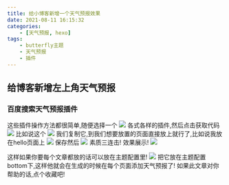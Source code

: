 ```yaml
---
title: 给小博客新增一个天气预报效果
date: 2021-08-11 16:15:32
categories:
    - [天气预报, hexo]
tags:
    - butterfly主题
    - 天气预报
    - 插件
---
```

## 给博客新增左上角天气预报
### 百度搜索天气预报插件
这些插件操作方法都很简单,随便选择一个
![](https://cdn.jsdelivr.net/gh/chrelyonly/cdn-speed@master/help/20210811161822.png)
各式各样的插件,然后点击获取代码
![](https://cdn.jsdelivr.net/gh/chrelyonly/cdn-speed@master/help/20210811162009.png)
比如说这个
![](https://cdn.jsdelivr.net/gh/chrelyonly/cdn-speed@master/help/20210811162143.png)
我们复制它,到我们想要放置的页面直接放上就行了,比如说我放在hello页面上
![](https://cdn.jsdelivr.net/gh/chrelyonly/cdn-speed@master/help/20210811162458.png)
保存然后
![](https://cdn.jsdelivr.net/gh/chrelyonly/cdn-speed@master/help/20210811162614.png)
素质三连击!
效果展示!
![](https://cdn.jsdelivr.net/gh/chrelyonly/cdn-speed@master/help/20210811163017.png)

这样如果你要每个文章都放的话可以放在主题配置里!
![](https://cdn.jsdelivr.net/gh/chrelyonly/cdn-speed@master/help/20210811163336.png)
把它放在主题配置bottom下,这样他就会在生成的时候在每个页面添加天气预报了!
如果此文章对你帮助的话,点个收藏吧!